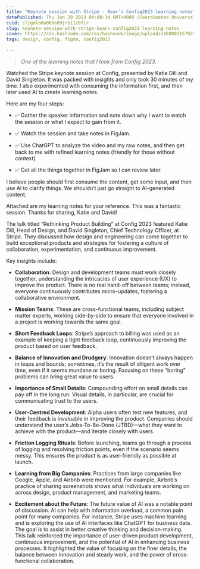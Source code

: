 ```yaml
---
title: "Keynote session with Stripe - Bear's Config2023 learning notes"
datePublished: Thu Jun 29 2023 04:08:34 GMT+0000 (Coordinated Universal Time)
cuid: cljgmlb0u000e09jrbi1z6fir
slug: keynote-session-with-stripe-bears-config2023-learning-notes
cover: https://cdn.hashnode.com/res/hashnode/image/upload/v1688011578250/9f46e998-d30b-4304-b795-1729ab73fcee.png
tags: design, config, figma, config2023

---
```


> *One of the learning notes that I took from Config 2023.*

Watched the Stripe keynote session at Config, presented by Katie Dill and David Singleton. It was packed with insights and only took 30 minutes of my time. I also experimented with consuming the information first, and then later used AI to create learning notes.

Here are my four steps:

* ✅ Gather the speaker information and note down why I want to watch the session or what I expect to gain from it.
    
* ✅ Watch the session and take notes in FigJam.
    
* ✅ Use ChatGPT to analyze the video and my raw notes, and then get back to me with refined learning notes (friendly for those without context).
    
* ✅ Get all the things together in FigJam so I can review later.
    

I believe people should first consume the content, get some input, and then use AI to clarify things. We shouldn’t just go straight to AI-generated content.

Attached are my learning notes for your reference. This was a fantastic session. Thanks for sharing, Katie and David!

The talk titled “Rethinking Product Building” at Config 2023 featured Katie Dill, Head of Design, and David Singleton, Chief Technology Officer, at Stripe. They discussed how design and engineering can come together to build exceptional products and strategies for fostering a culture of collaboration, experimentation, and continuous improvement.

Key insights include:

* **Collaboration**: Design and development teams must work closely together, understanding the intricacies of user experience (UX) to improve the product. There is no real hand-off between teams; instead, everyone continuously contributes micro-updates, fostering a collaborative environment.
    
* **Mission Teams**: These are cross-functional teams, including subject matter experts, working side-by-side to ensure that everyone involved in a project is working towards the same goal.
    
* **Short Feedback Loops**: Stripe’s approach to billing was used as an example of keeping a tight feedback loop, continuously improving the product based on user feedback.
    
* **Balance of Innovation and Drudgery**: Innovation doesn’t always happen in leaps and bounds; sometimes, it’s the result of diligent work over time, even if it seems mundane or boring. Focusing on these “boring” problems can bring great value to users.
    
* **Importance of Small Details**: Compounding effort on small details can pay off in the long run. Visual details, in particular, are crucial for communicating trust to the users.
    
* **User-Centred Development**: Alpha users often test new features, and their feedback is invaluable in improving the product. Companies should understand the user’s Jobs-To-Be-Done (JTBD)—what they want to achieve with the product—and iterate closely with users.
    
* **Friction Logging Rituals**: Before launching, teams go through a process of logging and resolving friction points, even if the scenario seems messy. This ensures the product is as user-friendly as possible at launch.
    
* **Learning from Big Companies**: Practices from large companies like Google, Apple, and Airbnb were mentioned. For example, Airbnb’s practice of sharing screenshots shows what individuals are working on across design, product management, and marketing teams.
    
* **Excitement about the Future**: The future value of AI was a notable point of discussion. AI can help with information overload, a common pain point for many companies. For instance, Stripe uses machine learning and is exploring the use of AI interfaces like ChatGPT for business data. The goal is to assist in better creative thinking and decision-making. This talk reinforced the importance of user-driven product development, continuous improvement, and the potential of AI in enhancing business processes. It highlighted the value of focusing on the finer details, the balance between innovation and steady work, and the power of cross-functional collaboration.